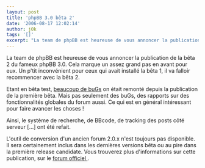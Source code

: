 ```yaml
---
layout: post
title: 'phpBB 3.0 bêta 2'
date: '2006-08-17 12:02:14'
author: j0k
tags: '[]'
excerpt: "La team de phpBB est heureuse de vous annoncer la publication de la bêta 2 du fameux phpBB 3.0.     \nCela marque un assez grand pas en avant pour eux. Un p'tit inconvénient pour ceux qui avait installé la bêta 1, il va falloir recommencer avec la bêta 2.  \n  \nEtant en bêta test, [beaucoup de      …"
---
```


La team de phpBB est heureuse de vous annoncer la publication de la bêta 2 du fameux phpBB 3.0.
Cela marque un assez grand pas en avant pour eux. Un p'tit inconvénient pour ceux qui avait installé la bêta 1, il va falloir recommencer avec la bêta 2.

Etant en bêta test, [beaucoup de buGs](http://www.phpbb.com/bugs/stats.php?prj=4&amp;open_start=2006-06-17) on était remonté depuis la publication de la première bêta. Mais pas seulement des buGs, des rapports sur des fonctionnalités globales du forum aussi. Ce qui est en général intéressant pour faire avancer les choses !

Ainsi, le système de recherche, de BBcode, de tracking des posts côté serveur  [...] ont été refait.

L'outil de conversion d'un ancien forum 2.0.x n'est toujours pas disponible. Il sera certainement inclus dans les dernières versions bêta ou au pire dans la première release candidate.   Vous trouverez plus d'informations sur cette publication, sur le [forum officiel ](http://www.phpbb.com/phpBB/viewtopic.php?f=14&amp;t=427216).
